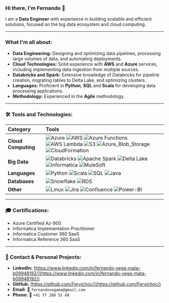 ### Hi there, I'm Fernando 👋

I am a **Data Engineer** with experience in building scalable and efficient solutions, focused on the big data ecosystem and cloud computing.

---

### What I'm all about:

* **Data Engineering:** Designing and optimizing data pipelines, processing large volumes of data, and automating deployments.
* **Cloud Technologies:** Solid experience with **AWS** and **Azure** services, including implementing data ingestion from multiple sources.
* **Databricks and Spark:** Extensive knowledge of Databricks for pipeline creation, migrating tables to Delta Lake, and optimizing clusters.
* **Languages:** Proficient in **Python**, **SQL** and **Scala** for developing data processing applications.
* **Methodology:** Experienced in the **Agile** methodology.

---

### 🛠️ Tools and Technologies:

| Category | Tools |
| :--- | :--- |
| **Cloud Computing** | ![Azure](https://img.shields.io/badge/Azure-0089D6?style=for-the-badge&logo=azure&logoColor=white) ![AWS](https://img.shields.io/badge/AWS-232F3E?style=for-the-badge&logo=amazon-aws&logoColor=white) ![Azure Functions](https://img.shields.io/badge/Azure_Functions-0062FF?style=for-the-badge&logo=azure-functions&logoColor=white) ![AWS Lambda](https://img.shields.io/badge/AWS_Lambda-FF9900?style=for-the-badge&logo=awslambda&logoColor=white) ![S3](https://img.shields.io/badge/Amazon_S3-569A31?style=for-the-badge&logo=amazon-s3&logoColor=white) ![Azure_Blob_Storage](https://img.shields.io/badge/Azure_Blob_Storage-0089D6?style=for-the-badge&logo=azure-storage&logoColor=white) ![CloudFormation](https://img.shields.io/badge/CloudFormation-FF9900?style=for-the-badge&logo=awslambda&logoColor=white) |
| **Big Data** | ![Databricks](https://img.shields.io/badge/Databricks-FF3621?style=for-the-badge&logo=databricks&logoColor=white) ![Apache Spark](https://img.shields.io/badge/Apache%20Spark-E25A1C?style=for-the-badge&logo=apachespark&logoColor=white) ![Delta Lake](https://img.shields.io/badge/Delta_Lake-E25A1C?style=for-the-badge&logo=apachespark&logoColor=white) ![Informatica](https://img.shields.io/badge/Informatica-663399?style=for-the-badge&logo=informatica&logoColor=white) ![MuleSoft](https://img.shields.io/badge/MuleSoft-00A9E0?style=for-for-the-badge&logo=mulesoft&logoColor=white) |
| **Languages** | ![Python](https://img.shields.io/badge/Python-3776AB?style=for-the-badge&logo=python&logoColor=white) ![Scala](https://img.shields.io/badge/Scala-DC322F?style=for-the-badge&logo=scala&logoColor=white) ![SQL](https://img.shields.io/badge/SQL-4479A1?style=for-the-badge&logo=sql&logoColor=white) ![Java](https://img.shields.io/badge/Java-007396?style=for-the-badge&logo=java&logoColor=white) |
| **Databases** | ![Snowflake](https://img.shields.io/badge/Snowflake-29B5E8?style=for-the-badge&logo=snowflake&logoColor=white) ![RDS](https://img.shields.io/badge/Amazon_RDS-526487?style=for-the-badge&logo=amazon-rds&logoColor=white) |
| **Other** | ![Linux](https://img.shields.io/badge/Linux-FCC624?style=for-the-badge&logo=linux&logoColor=black) ![Jira](https://img.shields.io/badge/Jira-0052CC?style=for-the-badge&logo=jira&logoColor=white) ![Confluence](https://img.shields.io/badge/Confluence-172B4D?style=for-the-badge&logo=confluence&logoColor=white) ![Power-BI](https://img.shields.io/badge/Power_BI-F2C811?style=for-the-badge&logo=power-bi&logoColor=black) |

---

### 🎓 Certifications:

* Azure Certified Az-900
* Informatica Implementation Practitioner
* Informatica Customer 360 SaaS
* Informatica Reference 360 SaaS

---

### 📧 Contact & Personal Projects:

* **LinkedIn:** [https://www.linkedin.com/in/fernando-vega-mata-b09948192/](https://www.linkedin.com/in/fernando-vega-mata-b09948192/)
* **GitHub:** [https://github.com/Fervichoc/](https://github.com/Fervichoc/)
* **Email:** 📧 `fernandovegama@gmail.com`
* **Phone:** 📱 `+41 77 288 51 68`
